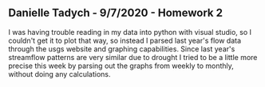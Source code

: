 ## Danielle Tadych  - 9/7/2020 - Homework 2

I was having trouble reading in my data into python with visual studio, so I couldn't get it to plot that way, so instead I parsed last year's flow data through the usgs website and graphing capabilities.  Since last year's streamflow patterns are very similar due to drought I tried to be a little more precise this week by parsing out the graphs from weekly to monthly, without doing any calculations.

